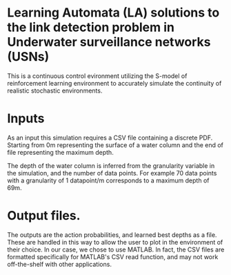 # Learning Automata (LA) solutions to the link detection problem in Underwater surveillance networks (USNs)

This is a continuous control evironment utilizing the S-model of reinforcement learning environment to accurately simulate the continuity of realistic stochastic environments.

# Inputs

As an input this simulation requires a CSV file containing a discrete PDF. Starting from 0m representing the surface of a water column and the end of file representing the maximum depth.

The depth of the water column is inferred from the granularity variable in the simulation, and the number of data points.  For example 70 data points with a granularity of 1 datapoint/m corresponds to a maximum depth of 69m.

# Output files.

The outputs are the action probabilities, and learned best depths as a file. These are handled in this way to allow the user to plot in the environment of their choice. In our case, we chose to use MATLAB. In fact, the CSV files are formatted specifically for MATLAB's CSV read function, and may not work off-the-shelf with other applications.